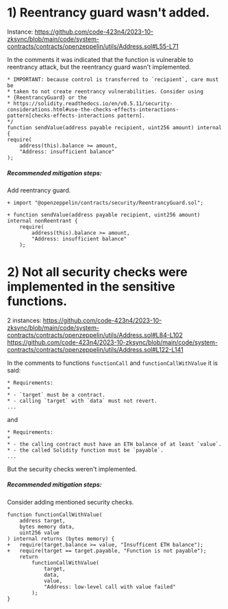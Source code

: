 # 1) Reentrancy guard wasn't added.
Instance:
https://github.com/code-423n4/2023-10-zksync/blob/main/code/system-contracts/contracts/openzeppelin/utils/Address.sol#L55-L71

In the comments it was indicated that the function is vulnerable to reentrancy attack, but the reentrancy guard wasn't implemented.
```
* IMPORTANT: because control is transferred to `recipient`, care must be
* taken to not create reentrancy vulnerabilities. Consider using
* {ReentrancyGuard} or the
* https://solidity.readthedocs.io/en/v0.5.11/security-considerations.html#use-the-checks-effects-interactions-pattern[checks-effects-interactions pattern].
*/
function sendValue(address payable recipient, uint256 amount) internal {
require(
    address(this).balance >= amount,
    "Address: insufficient balance"
);
```
##### Recommended mitigation steps:
Add reentrancy guard.
```
+ import "@openzeppelin/contracts/security/ReentrancyGuard.sol";

+ function sendValue(address payable recipient, uint256 amount) internal nonReentrant {
    require(
        address(this).balance >= amount,
        "Address: insufficient balance"
    );
```

# 2) Not all security checks were implemented in the sensitive functions.
2 instances:
https://github.com/code-423n4/2023-10-zksync/blob/main/code/system-contracts/contracts/openzeppelin/utils/Address.sol#L84-L102
https://github.com/code-423n4/2023-10-zksync/blob/main/code/system-contracts/contracts/openzeppelin/utils/Address.sol#L122-L141

In the comments to functions `functionCall` and `functionCallWithValue` it is said:
```
* Requirements:
*
* - `target` must be a contract.
* - calling `target` with `data` must not revert.
...
```
and
```
* Requirements:
*
* - the calling contract must have an ETH balance of at least `value`.
* - the called Solidity function must be `payable`.
...
```    
But the security checks weren't implemented.
     
##### Recommended mitigation steps:
Consider adding mentioned security checks.
```
function functionCallWithValue(
    address target,
    bytes memory data,
    uint256 value
) internal returns (bytes memory) {
+   require(target.balance >= value, "Insufficent ETH balance");
+   require(target == target.payable, "Function is not payable");
    return
        functionCallWithValue(
            target,
            data,
            value,
            "Address: low-level call with value failed"
        );
}
```